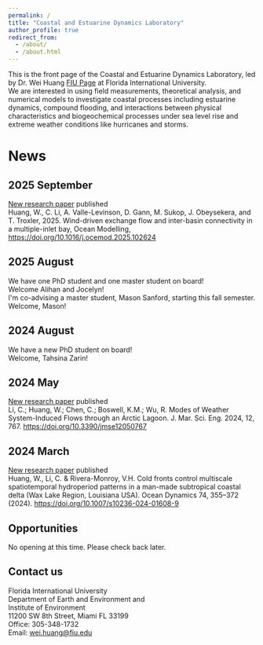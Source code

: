 ```yaml
---
permalink: /
title: "Coastal and Estuarine Dynamics Laboratory"
author_profile: true
redirect_from: 
  - /about/
  - /about.html
---
```


This is the front page of the Coastal and Estuarine Dynamics Laboratory, led by Dr. Wei Huang [FIU Page](https://case.fiu.edu/about/directory/profiles/wei-huang.html) at Florida International University. <br/>
We are interested in using field measurements, theoretical analysis, and numerical models to investigate coastal processes including estuarine dynamics, compound flooding, and interactions between physical characteristics and biogeochemical processes under sea level rise and extreme weather conditions like hurricanes and storms.

News
======
## 2025 September
[New research paper](https://doi.org/10.1016/j.ocemod.2025.102624) published <br/>
Huang, W., C. Li, A. Valle-Levinson, D. Gann, M. Sukop, J. Obeysekera, and T. Troxler, 2025. Wind-driven exchange flow and inter-basin connectivity in a multiple-inlet bay, Ocean Modelling, https://doi.org/10.1016/j.ocemod.2025.102624 <br/>

## 2025 August
We have one PhD student and one master student on board! <br/>
Welcome Alihan and Jocelyn! <br/>
I'm co-advising a master student, Mason Sanford, starting this fall semester. <br/>
Welcome, Mason! <br/>

## 2024 August <br/>
We have a new PhD student on board! <br/>
Welcome, Tahsina Zarin! <br/>

## 2024 May <br/>
[New research paper](https://doi.org/10.3390/jmse12050767) published <br/>
Li, C.; Huang, W.; Chen, C.; Boswell, K.M.; Wu, R. Modes of Weather System-Induced Flows through an Arctic Lagoon. J. Mar. Sci. Eng. 2024, 12, 767. https://doi.org/10.3390/jmse12050767 <br/>

## 2024 March <br/>
[New research paper](https://doi.org/10.1007/s10236-024-01608-9) published <br/>
Huang, W., Li, C. & Rivera-Monroy, V.H. Cold fronts control multiscale spatiotemporal hydroperiod patterns in a man-made subtropical coastal delta (Wax Lake Region, Louisiana USA). Ocean Dynamics 74, 355–372 (2024). https://doi.org/10.1007/s10236-024-01608-9 <br/>

Opportunities
------
No opening at this time. Please check back later.

Contact us
------
Florida International University <br/>
Department of Earth and Environment and<br/>
Institute of Environment<br/>
11200 SW 8th Street, Miami FL 33199<br/>
Office: 305-348-1732<br/>
Email: wei.huang@fiu.edu<br/>
